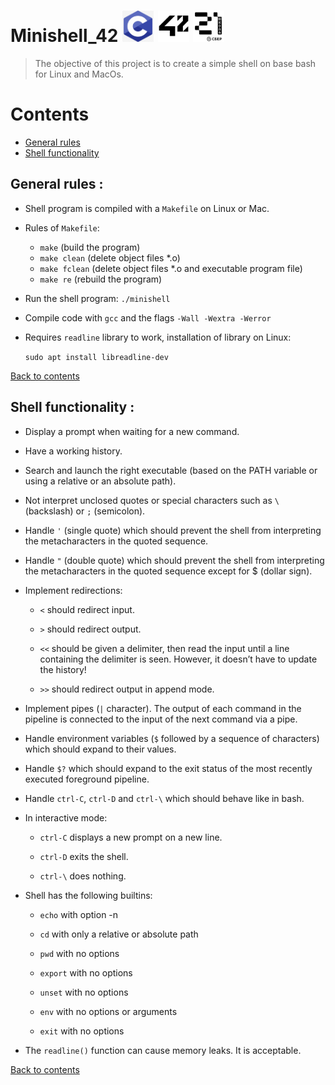 # Minishell_42 <img alt="C icon" src="./images/C_logo.png" width="50" height="50"> <img alt="42 icon" src="./images/42-logo.svg.png"  width="50" height="50"> <img alt="21 icon" src="./images/21-logo.webp" width="50" height="50">

> The objective of this project is to create a simple shell on base bash for Linux and MacOs.

# Contents <a name = "RefContents"></a>

* [General rules](#RefGeneralRules)
* [Shell functionality](#RefShellFunctionality)

## General rules : <a name = "RefGeneralRules"></a>

- Shell program is compiled with a `Makefile` on Linux or Mac.  

- Rules of `Makefile`:
	- `make` (build the program)
	- `make clean` (delete object files *.o)
	- `make fclean` (delete object files *.o and executable program file)
	- `make re` (rebuild the program)

- Run the shell program: `./minishell`

- Compile code with `gcc` and the flags `-Wall -Wextra -Werror`

- Requires `readline` library to work, installation of library on Linux:  

	`sudo apt install libreadline-dev`

[Back to contents](#RefContents)

## Shell functionality : <a name = "RefShellFunctionality"></a>

- Display a prompt when waiting for a new command.

- Have a working history.

- Search and launch the right executable (based on the PATH variable or using a relative or an absolute path).

- Not interpret unclosed quotes or special characters such as `\` (backslash) or `;` (semicolon).

- Handle `'` (single quote) which should prevent the shell from interpreting the metacharacters in the quoted sequence.

- Handle `"` (double quote) which should prevent the shell from interpreting the metacharacters in the quoted sequence except for $ (dollar sign).

- Implement redirections:

	- `<` should redirect input.
	
	- `>` should redirect output.
	
	- `<<` should be given a delimiter, then read the input until a line containing the delimiter is seen. However, it doesn’t have to update the history!

	- `>>` should redirect output in append mode.

- Implement pipes (`|` character). The output of each command in the pipeline is connected to the input of the next command via a pipe.

- Handle environment variables (`$` followed by a sequence of characters) which should expand to their values.

- Handle `$?` which should expand to the exit status of the most recently executed foreground pipeline.

- Handle `ctrl-C`, `ctrl-D` and `ctrl-\` which should behave like in bash.

- In interactive mode:

	- `ctrl-C` displays a new prompt on a new line.

	- `ctrl-D` exits the shell.

	- `ctrl-\` does nothing.

- Shell has the following builtins:

	- `echo` with option -n

	- `cd` with only a relative or absolute path

	- `pwd` with no options

	- `export` with no options

	- `unset` with no options

	- `env` with no options or arguments

	- `exit` with no options

- The `readline()` function can cause memory leaks. It is acceptable.

[Back to contents](#RefContents)
